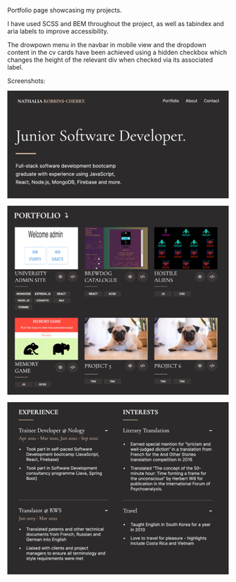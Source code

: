 Portfolio page showcasing my projects.

I have used SCSS and BEM throughout the project, as well as tabindex and aria labels to improve accessibility.

The drowpown menu in the navbar in mobile view and the dropdown content in the cv cards have been achieved using a hidden checkbox which changes the height of the relevant div when checked via its associated label.

Screenshots:

![Screenshot1](./assets/portfolio-screenshot-1.png)

![Screenshot2](./assets/portfolio-screenshot-2.png)

![Screenshot3](./assets/portfolio-screenshot-3.png)
